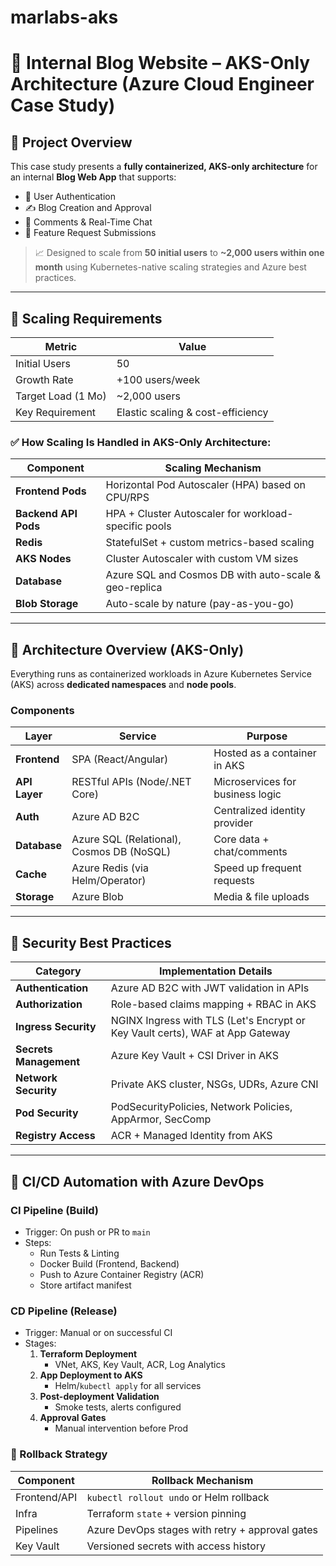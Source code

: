 # marlabs-aks

# 📘 Internal Blog Website – AKS-Only Architecture (Azure Cloud Engineer Case Study)

## 📌 Project Overview

This case study presents a **fully containerized, AKS-only architecture** for an internal **Blog Web App** that supports:

- 🔐 User Authentication
- ✍️ Blog Creation and Approval
- 💬 Comments & Real-Time Chat
- 🌟 Feature Request Submissions

> 📈 Designed to scale from **50 initial users** to **~2,000 users within one month** using Kubernetes-native scaling strategies and Azure best practices.

---

## 🚀 Scaling Requirements

| Metric              | Value                        |
|---------------------|------------------------------|
| Initial Users       | 50                           |
| Growth Rate         | +100 users/week              |
| Target Load (1 Mo)  | ~2,000 users                 |
| Key Requirement     | Elastic scaling & cost-efficiency |

### ✅ How Scaling Is Handled in AKS-Only Architecture:

| Component             | Scaling Mechanism                                      |
|----------------------|---------------------------------------------------------|
| **Frontend Pods**     | Horizontal Pod Autoscaler (HPA) based on CPU/RPS        |
| **Backend API Pods**  | HPA + Cluster Autoscaler for workload-specific pools    |
| **Redis**             | StatefulSet + custom metrics-based scaling              |
| **AKS Nodes**         | Cluster Autoscaler with custom VM sizes                 |
| **Database**          | Azure SQL and Cosmos DB with auto-scale & geo-replica   |
| **Blob Storage**      | Auto-scale by nature (pay-as-you-go)                   |

---

## 🧱 Architecture Overview (AKS-Only)

Everything runs as containerized workloads in Azure Kubernetes Service (AKS) across **dedicated namespaces** and **node pools**.

### Components

| Layer | Service | Purpose |
|-------|---------|---------|
| **Frontend** | SPA (React/Angular) | Hosted as a container in AKS |
| **API Layer** | RESTful APIs (Node/.NET Core) | Microservices for business logic |
| **Auth** | Azure AD B2C | Centralized identity provider |
| **Database** | Azure SQL (Relational), Cosmos DB (NoSQL) | Core data + chat/comments |
| **Cache** | Azure Redis (via Helm/Operator) | Speed up frequent requests |
| **Storage** | Azure Blob | Media & file uploads |

---

## 🔐 Security Best Practices

| Category             | Implementation Details |
|----------------------|------------------------|
| **Authentication**   | Azure AD B2C with JWT validation in APIs |
| **Authorization**    | Role-based claims mapping + RBAC in AKS |
| **Ingress Security** | NGINX Ingress with TLS (Let's Encrypt or Key Vault certs), WAF at App Gateway |
| **Secrets Management** | Azure Key Vault + CSI Driver in AKS |
| **Network Security** | Private AKS cluster, NSGs, UDRs, Azure CNI |
| **Pod Security**      | PodSecurityPolicies, Network Policies, AppArmor, SecComp |
| **Registry Access**   | ACR + Managed Identity from AKS |

---

## 🔁 CI/CD Automation with Azure DevOps

### CI Pipeline (Build)
- Trigger: On push or PR to `main`
- Steps:
  - Run Tests & Linting
  - Docker Build (Frontend, Backend)
  - Push to Azure Container Registry (ACR)
  - Store artifact manifest

### CD Pipeline (Release)
- Trigger: Manual or on successful CI
- Stages:
  1. **Terraform Deployment**
     - VNet, AKS, Key Vault, ACR, Log Analytics
  2. **App Deployment to AKS**
     - Helm/`kubectl apply` for all services
  3. **Post-deployment Validation**
     - Smoke tests, alerts configured
  4. **Approval Gates**
     - Manual intervention before Prod
     
### 🔁 Rollback Strategy
| Component | Rollback Mechanism |
|-----------|--------------------|
| Frontend/API | `kubectl rollout undo` or Helm rollback |
| Infra | Terraform `state` + version pinning |
| Pipelines | Azure DevOps stages with retry + approval gates |
| Key Vault | Versioned secrets with access history |


